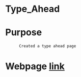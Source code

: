 # Type_Ahead

# Purpose
          Created a type ahead page

# Webpage [link](https://tsurya-brs.github.io/Type_Ahead/)
